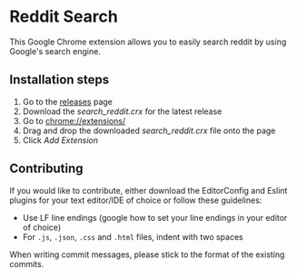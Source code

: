 # Reddit Search
This Google Chrome extension allows you to easily search reddit by using
Google's search engine.

## Installation steps
1. Go to the [releases](https://github.com/tamj0rd2/reddit_search/releases) page
2. Download the *search_reddit.crx* for the latest release
3. Go to [chrome://extensions/](chrome://extensions/)
4. Drag and drop the downloaded *search_reddit.crx* file onto the page
5. Click *Add Extension*

## Contributing
If you would like to contribute, either download the EditorConfig and Eslint
plugins for your text editor/IDE of choice or follow these guidelines:

- Use LF line endings (google how to set your line endings in your editor of
  choice)
- For `.js`, `.json`, `.css` and `.html` files, indent with two spaces

When writing commit messages, please stick to the format of the existing commits.
